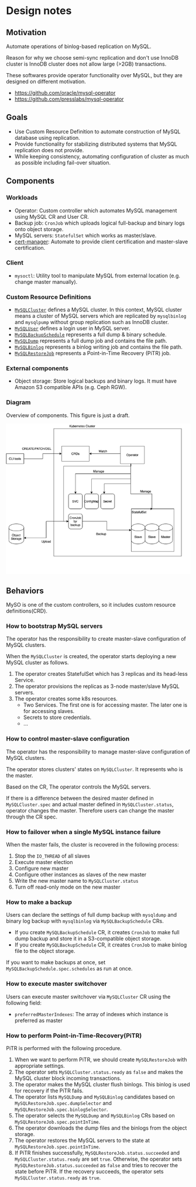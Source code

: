 Design notes
============

Motivation
----------

Automate operations of binlog-based replication on MySQL.

Reason for why we choose semi-sync replication and don't use InnoDB cluster is InnoDB cluster does not allow large (>2GB) transactions.

These softwares provide operator functionality over MySQL, but they are designed on different motivation.
- https://github.com/oracle/mysql-operator
- https://github.com/presslabs/mysql-operator

Goals
-----

- Use Custom Resource Definition to automate construction of MySQL database using replication.
- Provide functionality for stabilizing distributed systems that MySQL replication does not provide.
- While keeping consistency, automating configuration of cluster as much as possible including fail-over situation.

Components
----------

### Workloads

- Operator: Custom controller which automates MySQL management using MySQL CR and User CR.
- Backup job: `CronJob` which uploads logical full-backup and binary logs onto object storage.
- MySQL servers: `StatefulSet` which works as master/slave.
- [cert-manager](https://cert-manager.io/): Automate to provide client certification and master-slave certification.

### Client

- `mysoctl`: Utility tool to manipulate MySQL from external location (e.g. change master manually).

### Custom Resource Definitions

- [`MySQLCluster`](crd_mysql_cluster.md) defines a MySQL cluster.
  In this context, MySQL cluster means a cluster of MySQL servers which are replicated by `mysqlbinlog` and `mysqlpump` without group replication such as InnoDB cluster.
- [`MySQLUser`](crd_mysql_user.md) defines a login user in MySQL server.
- [`MySQLBackupSchedule`](crd_mysql_backup_schedule.md) represents a full dump & binary schedule.
- [`MySQLDump`](crd_mysql_dump.md) represents a full dump job and contains the file path.
- [`MySQLBinlog`](crd_mysql_binlog.md) represents a binlog writing job and contains the file path.
- [`MySQLRestoreJob`](crd_mysql_restore_job.md) represents a Point-in-Time Recovery (PiTR) job.

### External components

- Object storage: Store logical backups and binary logs. It must have Amazon S3 compatible APIs (e.g. Ceph RGW).

### Diagram

Overview of components. This figure is just a draft.

![overview](./images/overview.png)

Behaviors
---------

MySO is one of the custom controllers, so it includes custom resource definitions(CRD).

### How to bootstrap MySQL servers

The operator has the responsibility to create master-slave configuration of MySQL clusters.

When the `MySQLCluster` is created, the operator starts deploying a new MySQL cluster as follows.

1. The operator creates StatefulSet which has 3 replicas and its head-less Service.
1. The operator provisions the replicas as 3-node master/slave MySQL servers.
1. The operator creates some k8s resources.
    - Two Services. The first one is for accessing master. The later one is for accessing slaves.
    - Secrets to store credentials.
    - ...

### How to control master-slave configuration

The operator has the responsibility to manage master-slave configuration of MySQL clusters.

The operator stores clusters' states on `MySQLCluster`.
It represents who is the master.

Based on the CR, The operator controls the MySQL servers.

If there is a difference between the desired master defined in `MySQLCluster.spec` and actual master defined in `MySQLCluster.status`,
operator changes the master.
Therefore users can change the master through the CR spec.

### How to failover when a single MySQL instance failure

When the master fails, the cluster is recovered in the following process:
1. Stop the `IO_THREAD` of all slaves
2. Execute master election
3. Configure new master
4. Configure other instances as slaves of the new master
5. Write the new master name to `MySQLCluster.status`
6. Turn off read-only mode on the new master

### How to make a backup

Users can declare the settings of full dump backup with `mysqldump` and binary log backup with `mysqlbinlog` via `MySQLBackupSchedule` CRs. 

- If you create `MySQLBackupSchedule` CR, it creates `CronJob` to make full dump backup and store it in a S3-compatible object storage.
- If you create `MySQLBackupSchedule` CR, it creates `CronJob` to make binlog file to the object storage.

If you want to make backups at once, set `MySQLBackupSchedule.spec.schedules` as run at once.

### How to execute master switchover

Users can execute master switchover via `MySQLCluster` CR using the following field:
- `preferredMasterIndexes`: The array of indexes which instance is preferred as master

### How to perform Point-in-Time-Recovery(PiTR)

PiTR is performed with the following procedure.

1. When we want to perform PiTR, we should create `MySQLRestoreJob` with appropriate settings.
2. The operator sets `MySQLCluster.status.ready` as `false` and makes the MySQL cluster block incoming transactions.
3. The operator makes the MySQL cluster flush binlogs. This binlog is used for recovery if the PiTR fails.
4. The operator lists `MySQLDump` and `MySQLBinlog` candidates based on `MySQLRestoreJob.spec.dumpSelector` and `MySQLRestoreJob.spec.binlogSelector`.
5. The operator selects the `MySQLDump` and `MySQLBinlog` CRs based on `MySQLRestoreJob.spec.pointInTime`.
6.  The operator downloads the dump files and the binlogs from the object storage.
7.  The operator restores the MySQL servers to the state at `MySQLRestoreJob.spec.pointInTime`.
8.  If PiTR finishes successfully, `MySQLRestoreJob.status.succeeded` and `MySQLCluster.status.ready` are set `true`.
    Otherwise, the operator sets `MySQLRestoreJob.status.succeeded` as `false` and tries to recover the state before PiTR.
    If the recovery succeeds, the operator sets `MySQLCluster.status.ready` as `true`.
